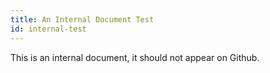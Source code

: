 ```yaml
---
title: An Internal Document Test
id: internal-test
---
```


This is an internal document, it should not appear on Github.
